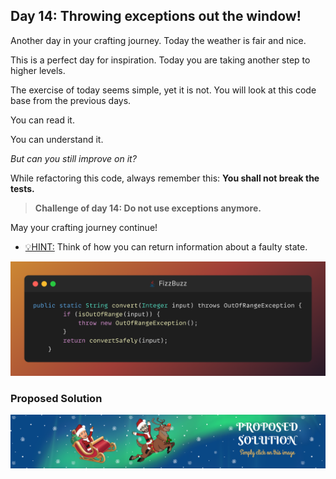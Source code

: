 ## Day 14: Throwing exceptions out the window!

Another day in your crafting journey.
Today the weather is fair and nice.

This is a perfect day for inspiration.
Today you are taking another step to higher levels.

The exercise of today seems simple, yet it is not.
You will look at this code base from the previous days.

You can read it.

You can understand it.

_But can you still improve on it?_

While refactoring this code, always remember this:
**You shall not break the tests.**

> **Challenge of day 14: Do not use exceptions anymore.**

May your crafting journey continue!

- <u>💡HINT:</u> Think of how you can return information about a faulty state.

![snippet of the day](snippet.png)

### Proposed Solution
[![Proposed Solution Guide](../../img/proposed-solution.png)](solution/step-by-step.md)